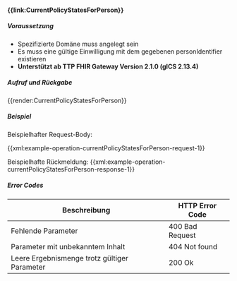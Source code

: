 #### **{{link:CurrentPolicyStatesForPerson}}**

##### **Voraussetzung**
- Spezifizierte Domäne muss angelegt sein
- Es muss eine gültige Einwilligung mit dem gegebenen personIdentifier existieren
- **Unterstützt ab TTP FHIR Gateway Version 2.1.0 (gICS 2.13.4)**

##### **Aufruf und Rückgabe**
{{render:CurrentPolicyStatesForPerson}}

##### **Beispiel**
Beispielhafter Request-Body:

{{xml:example-operation-currentPolicyStatesForPerson-request-1}}

Beispielhafte Rückmeldung:
{{xml:example-operation-currentPolicyStatesForPerson-response-1}}

##### **Error Codes**

| Beschreibung|HTTP Error Code|
--- | ---
|Fehlende Parameter|400 Bad Request|
|Parameter mit unbekanntem Inhalt|404 Not found|
|Leere Ergebnismenge trotz gültiger Parameter|200 Ok|
